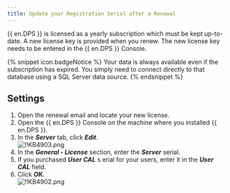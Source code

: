 ```yaml
---
title: Update your Registration Serial after a Renewal
---
```

{{ en.DPS }} is licensed as a yearly subscription which must be kept up-to-date. A new license key is provided when you renew. The new license key needs to be entered in the {{ en.DPS }} Console.

{% snippet icon.badgeNotice %}
Your data is always available even if the subscription has expired. You simply need to connect directly to that database using a SQL Server data source.
{% endsnippet %}

## Settings

1. Open the renewal email and locate your new license.
2. Open the {{ en.DPS }} Console on the machine where you installed {{ en.DPS }}.
3. In the ***Server*** tab, click ***Edit***.  
   ![!!KB4903.png](/img/en/kb/KB4903.png)
4. In the ***General - License*** section, enter the ***Server*** serial.
5. If you purchased ***User CAL***   s erial for your users, enter it in the ***User CAL*** field.
6. Click ***OK***.  
   ![!!KB4902.png](/img/en/kb/KB4902.png)
